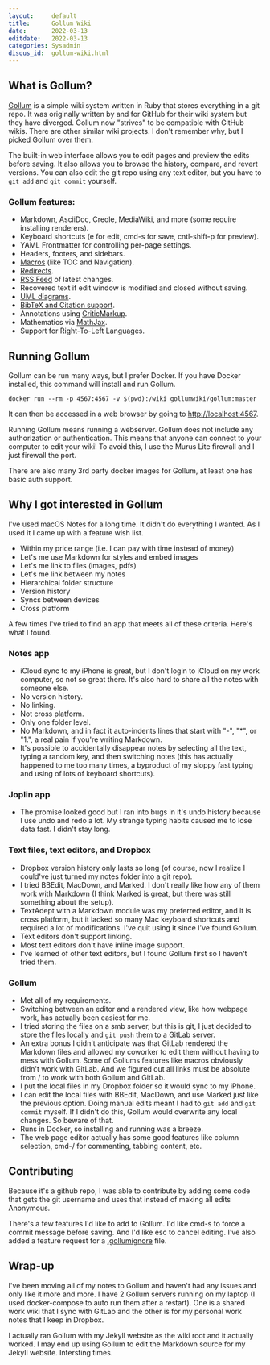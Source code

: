 ```yaml
---
layout:     default
title:      Gollum Wiki
date:       2022-03-13
editdate:   2022-03-13
categories: Sysadmin
disqus_id:  gollum-wiki.html
---
```


## What is Gollum?

[Gollum](https://github.com/gollum/gollum) is a simple wiki system written in Ruby that stores everything in a git repo. It was originally written by and for GitHub for their wiki system but they have diverged. Gollum now "strives" to be compatible with GitHub wikis. There are other similar wiki projects. I don't remember why, but I picked Gollum over them.

The built-in web interface allows you to edit pages and preview the edits before saving. It also allows you to browse the history, compare, and revert versions. You can also edit the git repo using any text editor, but you have to `git add` and `git commit` yourself.

### Gollum features:

- Markdown, AsciiDoc, Creole, MediaWiki, and more (some require installing renderers).
- Keyboard shortcuts (e for edit, cmd-s for save, cntl-shift-p for preview).
- YAML Frontmatter for controlling per-page settings.
- Headers, footers, and sidebars.
- [Macros](https://github.com/gollum/gollum/wiki/Standard-Macros) (like TOC and Navigation).
- [Redirects](https://github.com/gollum/gollum/wiki#redirects).
- [RSS Feed](https://github.com/gollum/gollum/wiki/5.0-release-notes#rss-feed) of latest changes.
- Recovered text if edit window is modified and closed without saving.
- [UML diagrams](https://github.com/gollum/gollum/wiki#plantuml-diagrams).
- [BibTeX and Citation support](https://github.com/gollum/gollum/wiki/BibTeX-and-Citations).
- Annotations using [CriticMarkup](https://github.com/gollum/gollum/wiki#criticmarkup-annotations).
- Mathematics via [MathJax](https://github.com/gollum/gollum/wiki#mathematics).
- Support for Right-To-Left Languages.

## Running Gollum

Gollum can be run many ways, but I prefer Docker. If you have Docker installed, this command will install and run Gollum.

    docker run --rm -p 4567:4567 -v $(pwd):/wiki gollumwiki/gollum:master

It can then be accessed in a web browser by going to [http://localhost:4567](http://localhost:4567).

Running Gollum means running a webserver. Gollum does not include any authorization or authentication. This means that anyone can connect to your computer to edit your wiki! To avoid this, I use the Murus Lite firewall and I just firewall the port.

There are also many 3rd party docker images for Gollum, at least one has basic auth support.

## Why I got interested in Gollum

I've used macOS Notes for a long time. It didn't do everything I wanted. As I used it I came up with a feature wish list.

- Within my price range (i.e. I can pay with time instead of money)
- Let's me use Markdown for styles and embed images
- Let's me link to files (images, pdfs)
- Let's me link between my notes
- Hierarchical folder structure
- Version history
- Syncs between devices
- Cross platform

A few times I've tried to find an app that meets all of these criteria. Here's what I found.

### Notes app

- iCloud sync to my iPhone is great, but I don't login to iCloud on my work computer, so not so great there. It's also hard to share all the notes with someone else.
- No version history.
- No linking.
- Not cross platform.
- Only one folder level.
- No Markdown, and in fact it auto-indents lines that start with "-", "*", or "1.", a real pain if you're writing Markdown.
- It's possible to accidentally disappear notes by selecting all the text, typing a random key, and then switching notes (this has actually happened to me too many times, a byproduct of my sloppy fast typing and using of lots of keyboard shortcuts).

### Joplin app

- The promise looked good but I ran into bugs in it's undo history because I use undo and redo a lot. My strange typing habits caused me to lose data fast. I didn't stay long.

### Text files, text editors, and Dropbox

- Dropbox version history only lasts so long (of course, now I realize I could've just turned my notes folder into a git repo).
- I tried BBEdit, MacDown, and Marked. I don't really like how any of them work with Markdown (I think Marked is great, but there was still something about the setup).
- TextAdept with a Markdown module was my preferred editor, and it is cross platform, but it lacked so many Mac keyboard shortcuts and required a lot of modifications. I've quit using it since I've found Gollum.
- Text editors don't support linking.
- Most text editors don't have inline image support.
- I've learned of other text editors, but I found Gollum first so I haven't tried them.

### Gollum

- Met all of my requirements.
- Switching between an editor and a rendered view, like how webpage work, has actually been easiest for me.
- I tried storing the files on a smb server, but this is git, I just decided to store the files locally and `git push` them to a GitLab server.
- An extra bonus I didn't anticipate was that GitLab rendered the Markdown files and allowed my coworker to edit them without having to mess with Gollum. Some of Gollums features like macros obviously didn't work with GitLab. And we figured out all links must be absolute from / to work with both Gollum and GitLab.
- I put the local files in my Dropbox folder so it would sync to my iPhone.
- I can edit the local files with BBEdit, MacDown, and use Marked just like the previous option. Doing manual edits meant I had to `git add` and `git commit` myself. If I didn't do this, Gollum would overwrite any local changes. So beware of that.
- Runs in Docker, so installing and running was a breeze.
- The web page editor actually has some good features like column selection, cmd-/ for commenting, tabbing content, etc.

## Contributing

Because it's a github repo, I was able to contribute by adding some code that gets the git username and uses that instead of making all edits Anonymous.

There's a few features I'd like to add to Gollum. I'd like cmd-s to force a commit message before saving. And I'd like esc to cancel editing. I've also added a feature request for a [.gollumignore](https://github.com/gollum/gollum/issues/1810) file.

## Wrap-up

I've been moving all of my notes to Gollum and haven't had any issues and only like it more and more. I have 2 Gollum servers running on my laptop (I used docker-compose to auto run them after a restart). One is a shared work wiki that I sync with GitLab and the other is for my personal work notes that I keep in Dropbox.

I actually ran Gollum with my Jekyll website as the wiki root and it actually worked. I may end up using Gollum to edit the Markdown source for my Jekyll website. Intersting times.